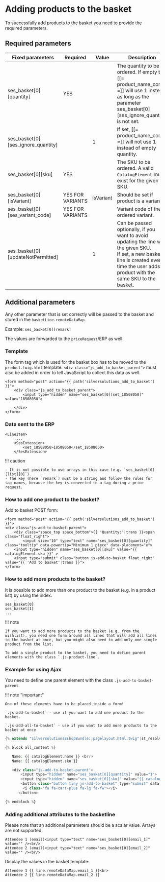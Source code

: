 # Adding products to the basket

To successfully add products to the basket you need to provide the required parameters.

## Required parameters

|Fixed parameters|Required|Value|Description|
|--- |--- |--- |--- |
|ses_basket[0][quantity]|YES||The quantity to be ordered. If empty the [[= product_name_com =]] will use 1 instead, as long as the parameter ses_basket[0][ses_ignore_quantity] is not set.|
|ses_basket[0][ses_ignore_quantity]||1|If set, [[= product_name_com =]] will not use 1 instead of empty quantity.|
|ses_basket[0][sku]|YES||The SKU to be ordered. A valid `CatalogElement` must exist for the given SKU.|
|ses_basket[0][isVariant]|YES FOR VARIANTS|isVariant|Should be set if product is a variant.|
|ses_basket[0][ses_variant_code]|YES FOR VARIANTS||Variant code of the ordered variant.|
|ses_basket[0][updateNotPermitted]||1|Can be passed optionally, if you want to avoid updating the line with the given SKU.</br>If set, a new basket line is created every time the user adds a product with the same SKU to the basket.|

## Additional parameters

Any other parameter that is set correctly will be passed to the basket and stored in the `basketLine.remoteDataMap`.

Example: `ses_basket[0][remark]`

The values are forwarded to the `priceRequest`/ERP as well.

### Template

The form tag which is used for the basket box has to be moved to the `product.twig.html` template.
`<div class="js_add_to_basket_parent">` must also be added in order to tell JavaScript to collect this data as well.

``` html+twig
<form method="post" action="{{ path('silversolutions_add_to_basket') }}">
    <div class="js_add_to_basket_parent">
        <input type="hidden" name="ses_basket[0][set_18508050]" value="18508050">
  
    </div>
</form>
```

### Data sent to the ERP

```
<LineItem>
    ....
    <SesExtension>
        <set_18508050>18508050</set_18508050>
    </SesExtension>
```

!!! caution

    - It is not possible to use arrays in this case (e.g. `ses_basket[0][list][0]`).
    - The key (here `remark`) must be a string and follow the rules for tag names, because the key is converted to a tag during a price request.

### How to add one product to the basket?

Add to basket POST form:

``` html+twig
<form method="post" action="{{ path('silversolutions_add_to_basket') }}">
<div class="js-add-to-basket-parent"> 
    <div class="space_top space_bottom">{{ 'Quantity:'|trans }}<span class="float_right">
        <input size="10" type="text" name="ses_basket[0][quantity]" class="tooltip" data-powertip="Minimum 1 piece" data-placement="e">
    <input type="hidden" name="ses_basket[0][sku]" value="{{ catalogElement.sku }}" >
    <input type="submit" class="button js-add-to-basket float_right" value="{{ 'Add to basket'|trans }}">
</form>
```

### How to add more products to the basket?

It is possible to add more than one product to the basket (e.g. in a product list) by using the index:

```
ses_basket[0]
ses_basket[1]
...
```

!!! note

    If you want to add more products to the basket (e.g. from the wishlist), you need one form around all lines that will add all lines to the basket at once, but you might also need to add only one single product from the list.

    To add a single product to the basket, you need to define parent elements with the class `.js-product-line`.

### Example for using Ajax

You need to define one parent element with the class `.js-add-to-basket-parent`.

!!! note "Important"

    One of these elements have to be placed inside a form!
    
    `.js-add-to-basket` - use if you want to add one product to the basket.

    `.js-add-all-to-basket` - use if you want to add more products to the basket at once

``` php
{% extends "SilversolutionsEshopBundle::pagelayout.html.twig"|st_resolve_template %}

{% block all_content %}

   Name: {{ catalogElement.name }} <br/>
   Name: {{ catalogElement.sku }}

   <div class="js-add-to-basket-parent">
       <input type="hidden" name="ses_basket[0][quantity]" value="1">
       <input type="hidden" name="ses_basket[0][sku]" value="{{ catalogElement.sku }}">
       <button class="button tiny js-add-to-basket" type="submit" data-sku="{{ catalogElement.sku }}">
        <i class="fa fa-cart-plus fa-lg fa-fw"></i>
      </button>

{% endblock %}
```

### Adding additional attributes to the basketline

Please note that an additional parameters should be a scalar value. Arrays are not supported. 

``` 
Attendee 1 (email)<input type="text" name="ses_basket[0][email_1]" value="" /><br/>
Attendee 2 (email)<input type="text" name="ses_basket[0][email_2]" value="" /><br/>
```

Display the values in the basket template:

``` 
Attendee 1 {{ line.remoteDataMap.email_1 }}<br>
Attendee 2 {{ line.remoteDataMap.email_2 }}
```
